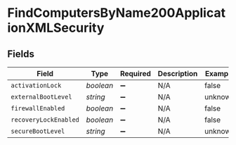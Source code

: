 # FindComputersByName200ApplicationXMLSecurity


## Fields

| Field                 | Type                  | Required              | Description           | Example               |
| --------------------- | --------------------- | --------------------- | --------------------- | --------------------- |
| `activationLock`      | *boolean*             | :heavy_minus_sign:    | N/A                   | false                 |
| `externalBootLevel`   | *string*              | :heavy_minus_sign:    | N/A                   | unknown               |
| `firewallEnabled`     | *boolean*             | :heavy_minus_sign:    | N/A                   | false                 |
| `recoveryLockEnabled` | *boolean*             | :heavy_minus_sign:    | N/A                   | false                 |
| `secureBootLevel`     | *string*              | :heavy_minus_sign:    | N/A                   | unknown               |